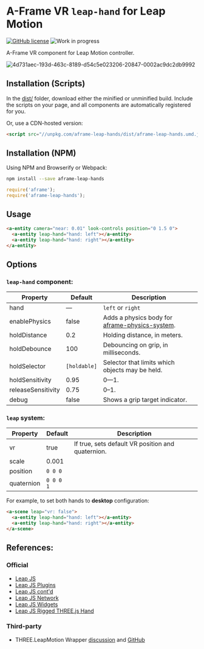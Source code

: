 # A-Frame VR `leap-hand` for Leap Motion

[![GitHub license](https://img.shields.io/badge/license-MIT-blue.svg)](https://raw.githubusercontent.com/donmccurdy/aframe-leap-hands/master/LICENSE)
![Work in progress](https://img.shields.io/badge/status-experimental-orange.svg)

A-Frame VR component for Leap Motion controller.

![4d731aec-193d-463c-8189-d54c5e023206-20847-0002ac9dc2db9992](https://cloud.githubusercontent.com/assets/1848368/23005782/0909f4aa-f3cc-11e6-83f3-072b53374000.gif)

## Installation (Scripts)

In the [dist/](https://github.com/openleap/aframe-leap-hands/tree/master/dist) folder, download either the minified or unminified build. Include the scripts on your page, and all components are automatically registered for you.

Or, use a CDN-hosted version:

```html
<script src="//unpkg.com/aframe-leap-hands/dist/aframe-leap-hands.umd.js"></script>
```

## Installation (NPM)

Using NPM and Browserify or Webpack:

```bash
npm install --save aframe-leap-hands
```

```javascript
require('aframe');
require('aframe-leap-hands');
```

## Usage

```html
<a-entity camera="near: 0.01" look-controls position="0 1.5 0">
  <a-entity leap-hand="hand: left"></a-entity>
  <a-entity leap-hand="hand: right"></a-entity>
</a-entity>
```

## Options

### `leap-hand` component:

| Property           | Default      | Description |
|--------------------|--------------|-------------|
| hand               | —            | `left` or `right` |
| enablePhysics      | false        | Adds a physics body for [aframe-physics-system](https://github.com/donmccurdy/aframe-physics-system). |
| holdDistance       | 0.2          | Holding distance, in meters. |
| holdDebounce       | 100          | Debouncing on grip, in milliseconds. |
| holdSelector       | `[holdable]` | Selector that limits which objects may be held.                |
| holdSensitivity    | 0.95         | 0—1. |
| releaseSensitivity | 0.75         | 0–1. |
| debug              | false        | Shows a grip target indicator. |

### `leap` system:

| Property   | Default   | Description |
|------------|-----------|-------------|
| vr         | true      | If true, sets default VR position and quaternion. |
| scale      | 0.001     | |
| position   | `0 0 0`   | |
| quaternion | `0 0 0 1` | |

For example, to set both hands to **desktop** configuration:

```html
<a-scene leap="vr: false">
  <a-entity leap-hand="hand: left"></a-entity>
  <a-entity leap-hand="hand: right"></a-entity>
</a-scene>
```

## References:

### Official

+ [Leap JS](https://github.com/leapmotion/leapjs)
+ [Leap JS Plugins](https://github.com/leapmotion/leapjs-plugins)
+ [Leap JS cont'd](https://developer.leapmotion.com/javascript)
+ [Leap JS Network](https://github.com/leapmotion/leapjs-network)
+ [Leap JS Widgets](https://github.com/leapmotion/leapjs-widgets)
+ [Leap JS Rigged THREE.js Hand](https://github.com/leapmotion/leapjs-rigged-hand)

### Third-party

+ THREE.LeapMotion Wrapper [discussion](https://community.leapmotion.com/t/three-js-wrapper/769) and [GitHub](https://github.com/scottbyrns/THREE.LeapMotion)

